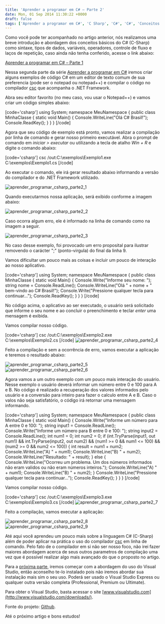```yaml
---
title: 'Aprender a programar em C# – Parte 2'
date: Mon, 01 Sep 2014 11:30:22 +0000
draft: false
tags: ['Aprender a programar em C#', 'C Sharp', 'C#', 'C#', 'Conceitos básicos', 'Iniciante', 'Visual Studio']
---
```


Como você pode ter acompanhado no artigo anterior, nós realizamos uma breve introdução e abordagem dos conceitos básicos do C# (C-Sharp) como sintaxe, tipos de dados, variáveis, operadores, controle de fluxo e laços de repetição, caso ainda não tenha conferido, acesse o link abaixo:

[Aprender a programar em C# – Parte 1](/aprender-a-programar-em-csharp-parte-1/ "Aprender a programar em C# – Parte 1")

Nessa segunda parte da série [Aprender a programar em C#](/tags/aprender-a-programar-em-c/) iremos criar alguns exemplos de código C# em um editor de texto comum de sua preferencia (pode ser o notepad ou notepad++) e compilar o código no compilador [csc](http://msdn.microsoft.com/en-us/library/78f4aasd.aspx) que acompanha o .NET Framework.

Abra seu editor favorito (no meu caso, vou usar o Notepad++) e vamos criar um código simples abaixo:

\[code='csharp'\] using System; namespace MeuNamespace { public class MinhaClasse { static void Main() { Console.WriteLine("Olá C# Brasil!"); Console.ReadKey(); } } } \[/code\]

Agora que seu código de exemplo está pronto, vamos realizar a compilação por linha de comando e gerar nosso primeiro executável. Abra o prompt de comando em _iniciar > executar_ ou utilizando a tecla de atalho _Win + R_ e digite o comando abaixo:

\[code='csharp'\] csc /out:C:\\exemplos\\Exemplo1.exe C:\\exemplos\\Exemplo1.cs \[/code\]

Ao executar o comando, ele irá gerar resultado abaixo informando a versão do compilador e do .NET Framework utilizado.

![aprender_programar_csharp_parte2_1](/wp-content/uploads/2014/09/aprender_programar_csharp_parte2_1.jpg)

Quando executarmos nossa aplicação, será exibido conforme a imagem abaixo:

![aprender_programar_csharp_parte2_2](/wp-content/uploads/2014/09/aprender_programar_csharp_parte2_2.jpg)

Caso ocorra algum erro, ele é informado na linha de comando como na imagem a seguir.

![aprender_programar_csharp_parte2_3](/wp-content/uploads/2014/09/aprender_programar_csharp_parte2_3.jpg)

No caso desse exemplo, foi provocado um erro proposital para ilustrar removendo o carácter ";" (ponto-virgula) do final da linha 9.

Vamos dificultar um pouco mais as coisas e incluir um pouco de interação ao nosso aplicativo.

\[code='csharp'\] using System; namespace MeuNamespace { public class MinhaClasse { static void Main() { Console.Write("Informe seu nome: "); string nome = Console.ReadLine(); Console.WriteLine("Olá " + nome + " bem-vindo ao C# Brasil!"); Console.Write("Pressione qualquer tecla para continuar..."); Console.ReadKey(); } } } \[/code\]

No código acima, o aplicativo ao ser executado, o usuário será solicitado que informe o seu nome e ao concluir o preenchimento e teclar _enter_ uma mensagem é exibida.

Vamos compilar nosso código.

\[code='csharp'\] csc /out:C:\\exemplos\\Exemplo2.exe C:\\exemplos\\Exemplo2.cs \[/code\] ![aprender_programar_csharp_parte2_4](/wp-content/uploads/2014/09/aprender_programar_csharp_parte2_4.jpg)

Feito a compilação e sem a ocorrência de erro, vamos executar a aplicação e teremos o resultado abaixo:

![aprender_programar_csharp_parte2_5](/wp-content/uploads/2014/09/aprender_programar_csharp_parte2_5.jpg) ![aprender_programar_csharp_parte2_6](/wp-content/uploads/2014/09/aprender_programar_csharp_parte2_6.jpg)

Agora vamos a um outro exemplo com um pouco mais interação do usuário. Nesse exemplo o usuário deverá informar um número entre 0 e 100 para A e B. No código é realizado a recuperação dos valores informados pelo usuário e a conversão para inteiro para fazer o calculo entre A e B. Caso o valos não seja satisfatório, o código irá retornar uma mensagem informando.

\[code='csharp'\] using System; namespace MeuNamespace { public class MinhaClasse { static void Main() { Console.Write("Informe um número para A entre 0 e 100: "); string input1 = Console.ReadLine(); Console.Write("Informe um número para B entre 0 e 100: "); string input2 = Console.ReadLine(); int num1 = 0; int num2 = 0; if (int.TryParse(input1, out num1) && int.TryParse(input2, out num2) && (num1 >= 0 && num1 <= 100) && (num2 >= 0 && num2 <= 100)) { int result = num1 + num2; Console.WriteLine("A) " + num1); Console.WriteLine("B) " + num2); Console.WriteLine("Resultado: " + result); } else { Console.WriteLine("Ocorreu um problema. Um dos números informados não eram validos ou não eram números inteiros."); Console.WriteLine("A) " + num1); Console.WriteLine("B) " + num2); } Console.WriteLine("Pressione qualquer tecla para continuar..."); Console.ReadKey(); } } } \[/code\]

Vamos compilar nosso código.

\[code='csharp'\] csc /out:C:\\exemplos\\Exemplo3.exe C:\\exemplos\\Exemplo3.cs \[/code\] ![aprender_programar_csharp_parte2_7](/wp-content/uploads/2014/09/aprender_programar_csharp_parte2_7.jpg)

Feito a compilação, vamos executar a aplicação:

![aprender_programar_csharp_parte2_8](/wp-content/uploads/2014/09/aprender_programar_csharp_parte2_8.jpg) ![aprender_programar_csharp_parte2_9](/wp-content/uploads/2014/09/aprender_programar_csharp_parte2_9.jpg)

Até aqui você aprendeu um pouco mais sobre a linguagem C# (C-Sharp) além de poder aplicar na prática o uso do compilador [csc](http://msdn.microsoft.com/en-us/library/78f4aasd.aspx) em linha de comando. Pelo fato de o compilador em si não ser nosso foco, não irei fazer maiores abordagem acerca de seus outros parametros de compilação uma vez que é possível realizar algo mais avançado do que o proposto no artigo.

Para a [próxima parte](/aprender-a-programar-em-csharp-parte-3/), iremos começar com a abordagem do uso do Visual Studio, então aconselho te-lo instalado pois não iremos abordar sua instalação mais sim o seu uso. Poderá ser usado o Visual Studio Express ou qualquer outra versão completa (Professional, Premium ou Ultimate).

Para obter o Visual Studio, basta acessar o site [www.visualstudio.com](http://www.visualstudio.com/downloads/).

Fonte do projeto: [Github](https://github.com/csharpbrasil/aprender_programar_csharp_parte2).

Até o próximo artigo e bons estudos!